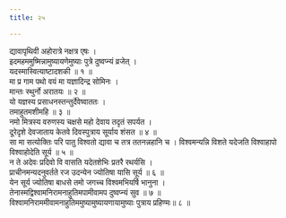 ```yaml
---
title: २५

---
```

द्यावापृथिवी अहोरात्रे नक्षत्र एषः ।  
इदमहममुष्मिन्नामुष्यायणेमुष्याः पुत्रे दुष्वप्न्यं व्रजेत् ।  
यदस्मास्वित्याष्टादशकी ॥ १ ॥  
मा प्र गाम पथो वयं मा यज्ञादिन्द्र सोमिनः ।  
मान्तः स्थुर्नो अरातयः ॥ २ ॥  
यो यज्ञस्य प्रसाधनस्तन्तुर्देवेष्वाततः ।  
तमाहुतमशीमहि ॥ ३ ॥  
नमो मित्रस्य वरुणस्य चक्षसे महो देवाय तदृतं सपर्यत ।  
दूरेदृशे देवजाताय केतवे दिवस्पुत्राय सूर्याय शंसत ॥ ४ ॥  
सा मा सत्योक्तिः परि पातु विश्वतो द्यावा च तत्र ततनन्नहानि च । विश्वमन्यन्नि विशते यदेजति विश्वाहापो विश्वाहोदेति सूर्य ॥ ५ ॥  
न ते अदेवः प्रदिवो वि वासति यदेतशेभिः प्रतरै रथर्यसि ।  
प्राचीनमन्यदनुवर्तते रज उदन्येन ज्योतिषा यासि सूर्य ॥ ६ ॥  
येन सूर्य ज्योतिषा बाधसे तमो जगच्च विश्वमभियर्षि भानुना ।  
तेनास्मद्विश्वामनिरामनाहुतिमपामीवामप दुष्वप्न्यं सुव ॥ ७ ॥  
विश्वामनिराममीवामनाहुतिममुष्यामुष्यायणायामुष्याः पुत्राय प्रहिण्मः॥ ८ ॥  